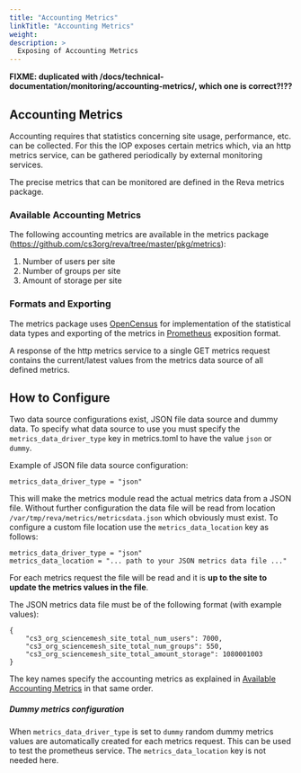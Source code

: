 ```yaml
---
title: "Accounting Metrics"
linkTitle: "Accounting Metrics"
weight: 
description: >
  Exposing of Accounting Metrics
---
```


**FIXME: duplicated with
/docs/technical-documentation/monitoring/accounting-metrics/,
which one is correct?!??**

## Accounting Metrics
Accounting requires that statistics concerning site usage, performance, etc. can be collected. For this the IOP exposes certain metrics which, via an http metrics service, can be gathered periodically by external monitoring services.

The precise metrics that can be monitored are defined in the Reva metrics package.

### Available Accounting Metrics

The following accounting metrics are available in the metrics package (https://github.com/cs3org/reva/tree/master/pkg/metrics):

1. Number of users per site
2. Number of groups per site
3. Amount of storage per site

### Formats and Exporting
The metrics package uses [OpenCensus](https://opencensus.io/) for implementation of the statistical data types and exporting of the metrics in [Prometheus](https://prometheus.io/) exposition format. 

A response of the http metrics service to a single GET metrics request contains the current/latest values from the metrics data source of all defined metrics.

## How to Configure
Two data source configurations exist, JSON file data source and dummy data. To specify what data source to use you must specify the `metrics_data_driver_type` key in metrics.toml to have the value `json` or `dummy`. 

Example of JSON file data source configuration:
```
metrics_data_driver_type = "json"
``` 
This will make the metrics module read the actual metrics data from a JSON file. Without further configuration the data file will be read from location `/var/tmp/reva/metrics/metricsdata.json` which obviously must exist. To configure a custom file location use the `metrics_data_location` key as follows: 
```
metrics_data_driver_type = "json"
metrics_data_location = "... path to your JSON metrics data file ..."
```

For each metrics request the file will be read and it is __up to the site to update the metrics values in the file__.

The JSON metrics data file must be of the following format (with example values):
```
{
    "cs3_org_sciencemesh_site_total_num_users": 7000,
    "cs3_org_sciencemesh_site_total_num_groups": 550,
    "cs3_org_sciencemesh_site_total_amount_storage": 1080001003
}
```
The key names specify the accounting metrics as explained in [Available Accounting Metrics](#available-accounting-metrics) in that same order.

##### Dummy metrics configuration
When `metrics_data_driver_type` is set to `dummy` random dummy metrics values are automatically created for each metrics request. This can be used to test the prometheus service. The `metrics_data_location` key is not needed here.

